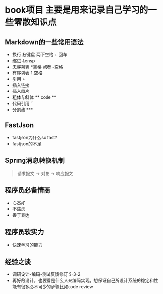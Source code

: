# book项目 主要是用来记录自己学习的一些零散知识点

## Markdown的一些常用语法
- 换行 敲键盘 两下空格 + 回车
- 缩进 &ensp
- 无序列表  *空格 或者 -空格
- 有序列表 1.空格
- 引用 >
- 插入链接 []()
- 插入图片 ![]()
- 粗体与斜体 ** code **
- 代码引用 ``
- 分割线 ***




## FastJson
- fastjson为什么so fast?
- fastjson的不足

## Spring消息转换机制
> 请求报文 -> 对象 -> 响应报文	

## 程序员必备情商
- 心态好
- 不焦虑
- 善于表达

## 程序员软实力
- 快速学习的能力

## 经验之谈
- 调研设计-编码-测试反馈修订 5-3-2
- 再好的设计，也要看是什么人来编码实现，想保证自己所设计系统的稳定和性能有很多必不可少的步骤比如code review
